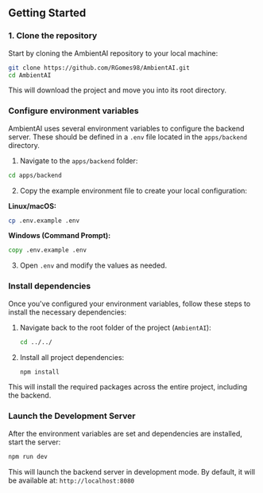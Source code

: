 ## Getting Started

### 1. Clone the repository

Start by cloning the AmbientAI repository to your local machine:

```bash
git clone https://github.com/RGomes98/AmbientAI.git
cd AmbientAI
```

This will download the project and move you into its root directory.

### Configure environment variables

AmbientAI uses several environment variables to configure the backend server. These should be defined in a `.env` file located in the `apps/backend` directory.

1. Navigate to the `apps/backend` folder:

```bash
cd apps/backend
```

2. Copy the example environment file to create your local configuration:

**Linux/macOS:**

```bash
cp .env.example .env
```

**Windows (Command Prompt):**

```cmd
copy .env.example .env
```

3. Open `.env` and modify the values as needed.

### Install dependencies

Once you've configured your environment variables, follow these steps to install the necessary dependencies:

1. Navigate back to the root folder of the project (`AmbientAI`):

   ```bash
   cd ../../
   ```

2. Install all project dependencies:

   ```bash
   npm install
   ```

This will install the required packages across the entire project, including the backend.

### Launch the Development Server

After the environment variables are set and dependencies are installed, start the server:

```bash
npm run dev
```

This will launch the backend server in development mode. By default, it will be available at:
`http://localhost:8080`
